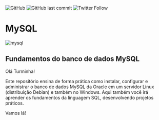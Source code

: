![GitHub](https://img.shields.io/github/license/professorjosedeassis/mysql)
![GitHub last commit](https://img.shields.io/github/last-commit/professorjosedeassis/mysql)
![Twitter Follow](https://img.shields.io/twitter/follow/joseassis?style=social)
# MySQL
![mysql](https://github.com/professorjosedeassis/mysql/blob/master/mysql.png)
## Fundamentos do banco de dados MySQL
Olá Turminha!

Este repositório ensina de forma prática como instalar, configurar e administrar o banco de dados MySQL da Oracle em um servidor Linux (distribuição Debian) e também no Windows.
Aqui também você irá aprender os fundamentos da linguagem SQL, desenvolvendo projetos práticos.

Vamos lá!

